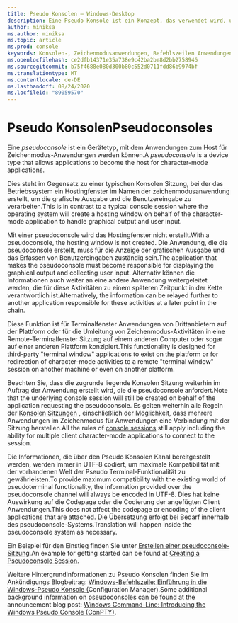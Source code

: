 ```yaml
---
title: Pseudo Konsolen – Windows-Desktop
description: Eine Pseudo Konsole ist ein Konzept, das verwendet wird, um den hostingaspekt oder den Wartungs Aspekt einer zeichenmodusanwendung bereitzustellen.
author: miniksa
ms.author: miniksa
ms.topic: article
ms.prod: console
keywords: Konsolen-, Zeichenmodusanwendungen, Befehlszeilen Anwendungen, Terminalanwendungen, Konsolen-API, Configuration Manager, pseudoconsole
ms.openlocfilehash: ce2dfb14371e35a738e9c42ba2be8d2bb2758946
ms.sourcegitcommit: b75f4688e080d300b80c552d0711fdd86b9974bf
ms.translationtype: MT
ms.contentlocale: de-DE
ms.lasthandoff: 08/24/2020
ms.locfileid: "89059570"
---
```

# <a name="pseudoconsoles"></a><span data-ttu-id="ab96f-104">Pseudo Konsolen</span><span class="sxs-lookup"><span data-stu-id="ab96f-104">Pseudoconsoles</span></span>

<span data-ttu-id="ab96f-105">Eine *pseudoconsole* ist ein Gerätetyp, mit dem Anwendungen zum Host für Zeichenmodus-Anwendungen werden können.</span><span class="sxs-lookup"><span data-stu-id="ab96f-105">A *pseudoconsole* is a device type that allows applications to become the host for character-mode applications.</span></span> 

<span data-ttu-id="ab96f-106">Dies steht im Gegensatz zu einer typischen Konsolen Sitzung, bei der das Betriebssystem ein Hostingfenster im Namen der zeichenmodusanwendung erstellt, um die grafische Ausgabe und die Benutzereingabe zu verarbeiten.</span><span class="sxs-lookup"><span data-stu-id="ab96f-106">This is in contrast to a typical console session where the operating system will create a hosting window on behalf of the character-mode application to handle graphical output and user input.</span></span>

<span data-ttu-id="ab96f-107">Mit einer pseudoconsole wird das Hostingfenster nicht erstellt.</span><span class="sxs-lookup"><span data-stu-id="ab96f-107">With a pseudoconsole, the hosting window is not created.</span></span> <span data-ttu-id="ab96f-108">Die Anwendung, die die pseudoconsole erstellt, muss für die Anzeige der grafischen Ausgabe und das Erfassen von Benutzereingaben zuständig sein.</span><span class="sxs-lookup"><span data-stu-id="ab96f-108">The application that makes the pseudoconsole must become responsible for displaying the graphical output and collecting user input.</span></span> <span data-ttu-id="ab96f-109">Alternativ können die Informationen auch weiter an eine andere Anwendung weitergeleitet werden, die für diese Aktivitäten zu einem späteren Zeitpunkt in der Kette verantwortlich ist.</span><span class="sxs-lookup"><span data-stu-id="ab96f-109">Alternatively, the information can be relayed further to another application responsible for these activities at a later point in the chain.</span></span>

<span data-ttu-id="ab96f-110">Diese Funktion ist für Terminalfenster Anwendungen von Drittanbietern auf der Plattform oder für die Umleitung von Zeichenmodus-Aktivitäten in eine Remote-Terminalfenster Sitzung auf einem anderen Computer oder sogar auf einer anderen Plattform konzipiert.</span><span class="sxs-lookup"><span data-stu-id="ab96f-110">This functionality is designed for third-party "terminal window" applications to exist on the platform or for redirection of character-mode activities to a remote "terminal window" session on another machine or even on another platform.</span></span>

<span data-ttu-id="ab96f-111">Beachten Sie, dass die zugrunde liegende Konsolen Sitzung weiterhin im Auftrag der Anwendung erstellt wird, die die pseudoconsole anfordert.</span><span class="sxs-lookup"><span data-stu-id="ab96f-111">Note that the underlying console session will still be created on behalf of the application requesting the pseudoconsole.</span></span> <span data-ttu-id="ab96f-112">Es gelten weiterhin alle Regeln der [Konsolen Sitzungen](consoles.md) , einschließlich der Möglichkeit, dass mehrere Anwendungen im Zeichenmodus für Anwendungen eine Verbindung mit der Sitzung herstellen.</span><span class="sxs-lookup"><span data-stu-id="ab96f-112">All the rules of [console sessions](consoles.md) still apply including the ability for multiple client character-mode applications to connect to the session.</span></span>

<span data-ttu-id="ab96f-113">Die Informationen, die über den Pseudo Konsolen Kanal bereitgestellt werden, werden immer in UTF-8 codiert, um maximale Kompatibilität mit der vorhandenen Welt der Pseudo Terminal-Funktionalität zu gewährleisten.</span><span class="sxs-lookup"><span data-stu-id="ab96f-113">To provide maximum compatibility with the existing world of  pseudoterminal functionality, the information provided over the pseudoconsole channel will always be encoded in UTF-8.</span></span> <span data-ttu-id="ab96f-114">Dies hat keine Auswirkung auf die Codepage oder die Codierung der angefügten Client Anwendungen.</span><span class="sxs-lookup"><span data-stu-id="ab96f-114">This does not affect the codepage or encoding of the client applications that are attached.</span></span> <span data-ttu-id="ab96f-115">Die Übersetzung erfolgt bei Bedarf innerhalb des pseudoconsole-Systems.</span><span class="sxs-lookup"><span data-stu-id="ab96f-115">Translation will happen inside the pseudoconsole system as necessary.</span></span>

<span data-ttu-id="ab96f-116">Ein Beispiel für den Einstieg finden Sie unter [Erstellen einer pseudoconsole-Sitzung](creating-a-pseudoconsole-session.md).</span><span class="sxs-lookup"><span data-stu-id="ab96f-116">An example for getting started can be found at [Creating a Pseudoconsole Session](creating-a-pseudoconsole-session.md).</span></span>

<span data-ttu-id="ab96f-117">Weitere Hintergrundinformationen zu Pseudo Konsolen finden Sie im Ankündigungs Blogbeitrag: [Windows-Befehlszeile: Einführung in die Windows-Pseudo Konsole (](https://blogs.msdn.microsoft.com/commandline/2018/08/02/windows-command-line-introducing-the-windows-pseudo-console-conpty/)Configuration Manager).</span><span class="sxs-lookup"><span data-stu-id="ab96f-117">Some additional background information on pseudoconsoles can be found at the announcement blog post: [Windows Command-Line: Introducing the Windows Pseudo Console (ConPTY)](https://blogs.msdn.microsoft.com/commandline/2018/08/02/windows-command-line-introducing-the-windows-pseudo-console-conpty/).</span></span>
